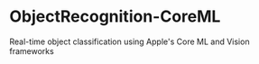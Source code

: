 # ObjectRecognition-CoreML
Real-time object classification using Apple's Core ML and Vision frameworks 
